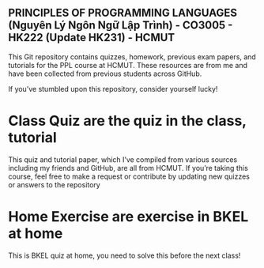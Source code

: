 ## PRINCIPLES OF PROGRAMMING LANGUAGES (Nguyên Lý Ngôn Ngữ Lập Trình) - CO3005 - HK222 (Update HK231) - HCMUT 
This Git repository contains quizzes, homework, previous exam papers, and tutorials for the PPL course at HCMUT. These resources are from me and have been collected from previous students across GitHub. 

If you’ve stumbled upon this repository, consider yourself lucky!
# Class Quiz are the quiz in the class, tutorial
This quiz and tutorial paper, which I’ve compiled from various sources including my friends and GitHub, are all from HCMUT. If you’re taking this course, feel free to make a request or contribute by updating new quizzes or answers to the repository
# Home Exercise are exercise in BKEL at home
This is BKEL quiz at home, you need to solve this before the next class!
